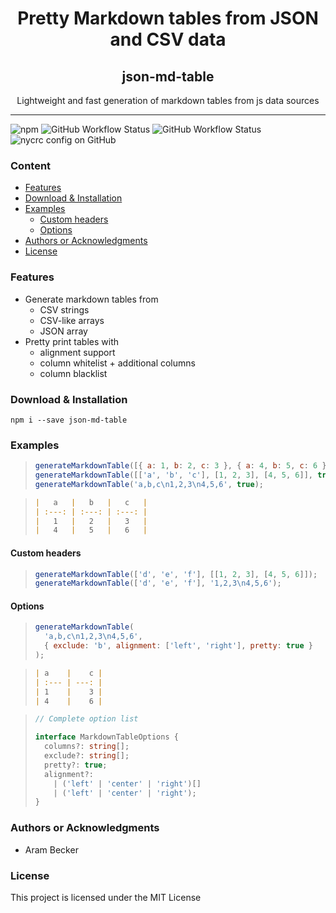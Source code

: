 <h1 align="center">Pretty Markdown tables from JSON and CSV data</h1>

<h2 align="center">json-md-table</h2>
<p align="center">Lightweight and fast generation of markdown tables from js data sources</p>

***

![npm](https://img.shields.io/npm/v/json-md-table)
![GitHub Workflow Status](https://img.shields.io/github/workflow/status/1nVitr0/lib-json-md-table/Build,%20lint,%20and%20test?label=tests)
![GitHub Workflow Status](https://img.shields.io/github/workflow/status/1nVitr0/lib-json-md-table/Release%20new%20version)
![nycrc config on GitHub](https://img.shields.io/nycrc/1nVitr0/lib-json-md-table?config=.nycrc.json)

<h3>Content</h3>

- [Features](#features)
- [Download & Installation](#download--installation)
- [Examples](#examples)
  - [Custom headers](#custom-headers)
  - [Options](#options)
- [Authors or Acknowledgments](#authors-or-acknowledgments)
- [License](#license)

### Features

- Generate markdown tables from
  - CSV strings
  - CSV-like arrays
  - JSON array
- Pretty print tables with
  - alignment support
  - column whitelist + additional columns
  - column blacklist

### Download & Installation

```shell
npm i --save json-md-table
```

### Examples

> ```js
> generateMarkdownTable([{ a: 1, b: 2, c: 3 }, { a: 4, b: 5, c: 6 }], true)
> generateMarkdownTable([['a', 'b', 'c'], [1, 2, 3], [4, 5, 6]], true);
> generateMarkdownTable('a,b,c\n1,2,3\n4,5,6', true);
> ```

> ```md
> |   a   |   b   |   c   |
> | :---: | :---: | :---: |
> |   1   |   2   |   3   |
> |   4   |   5   |   6   |
> ```

#### Custom headers

> ```js
> generateMarkdownTable(['d', 'e', 'f'], [[1, 2, 3], [4, 5, 6]]);
> generateMarkdownTable(['d', 'e', 'f'], '1,2,3\n4,5,6');
> ```

#### Options

> ```js
> generateMarkdownTable(    
>   'a,b,c\n1,2,3\n4,5,6',  
>   { exclude: 'b', alignment: ['left', 'right'], pretty: true }
> );
> ```

> ```md
> | a    |    c |
> | :--- | ---: |
> | 1    |    3 |
> | 4    |    6 |
> ```

> ```ts
> // Complete option list
> 
> interface MarkdownTableOptions {
>   columns?: string[];
>   exclude?: string[];
>   pretty?: true;
>   alignment?: 
>     | ('left' | 'center' | 'right')[]
>     | ('left' | 'center' | 'right');
> }
> ```

### Authors or Acknowledgments

- Aram Becker

### License

This project is licensed under the MIT License
